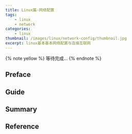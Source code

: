 ```yaml
---
title: Linux篇-网络配置
tags:
    - linux
    - network
categories:
    - linux
thumbnail: /images/linux/network-config/thumbnail.jpg
excerpt: linux基本基本网络配置与连接互联网
---
```



{% note yellow %}
等待完成...
{% endnote %}

## Preface

## Guide

## Summary

## Reference


